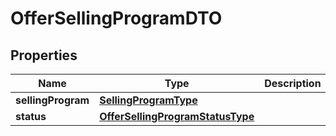 
# OfferSellingProgramDTO

## Properties
| Name | Type | Description | Notes |
| ------------ | ------------- | ------------- | ------------- |
| **sellingProgram** | [**SellingProgramType**](SellingProgramType.md) |  |  |
| **status** | [**OfferSellingProgramStatusType**](OfferSellingProgramStatusType.md) |  |  |



